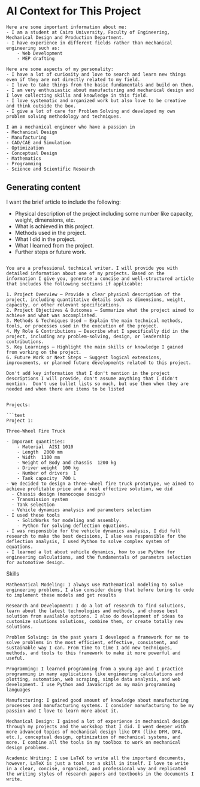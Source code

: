 # AI Context for This Project

```text
Here are some important information about me:
- I am a student at Cairo University, Faculty of Engineering, Mechanical Design and Production Department.
- I have experience in different fields rather than mechanical engineering such as:
    - Web Development
    - MEP drafting

Here are some aspects of my personality:
- I have a lot of curiosity and love to search and learn new things even if they are not directly related to my field.
- I love to take things from the basic fundamentals and build on them.
- I am very enthusiastic about manufacturing and mechanical design and I love collecting skills and knowledge in this field.
- I love systematic and organized work but also love to be creative and think outside the box.
- I give a lot of care for Problem Solving and developed my own problem solving methodology and techniques.

I am a mechanical engineer who have a passion in 
- Mechanical Design
- Manufacturing
- CAD/CAE and Simulation
- Optimization
- Conceptual Design
- Mathematics
- Programming
- Science and Scientific Research 
```

## Generating content 

I want the brief article to include the following:

- Physical description of the project including some number like capacity, weight, dimensions, etc.
- What is achieved in this project.
- Methods used in the project.
- What I did in the project.
- What I learned from the project.
- Further steps or future work.


```text

You are a professional technical writer. I will provide you with detailed information about one of my projects. Based on the information I give you, generate a concise and well-structured article that includes the following sections if applicable:

1. Project Overview – Provide a clear physical description of the project, including quantitative details such as dimensions, weight, capacity, or other relevant specifications.
2. Project Objectives & Outcomes – Summarize what the project aimed to achieve and what was accomplished.
3. Methods & Techniques Used – Explain the main technical methods, tools, or processes used in the execution of the project.
4. My Role & Contributions – Describe what I specifically did in the project, including any problem-solving, design, or leadership contributions.
5. Key Learnings – Highlight the main skills or knowledge I gained from working on the project.
6. Future Work or Next Steps – Suggest logical extensions, improvements, or planned future developments related to this project.

Don't add key information that I don't mention in the project descriptions I will provide, don't assume anything that I didn't mention.  Don't use bullet lists so much, but use them when they are needed and when there are items to be listed


Projects:

```text
Project 1:

Three-Wheel Fire Truck

- Imporant quantities: 
    - Material  AISI 1010
    - Length  2000 mm 
    - Width  1100 mm 
    - Weight of Body and chassis  1200 kg 
    - Driver weight  100 kg  
    - Number of drivers  1 
    - Tank capacity  700 L 
- We decided to design a three-wheel fire truck prototype, we aimed to achieve profitable price and a real effective solution, we did
  - Chassis design (monocoque design)
  - Transmission system
  - Tank selection
  - Vehicle dynamics analysis and parameters selection
- I used these tools
    - SolidWorks for modeling and assembly.
    - Python for solving deflection equations.
- I was responsible for the vehicle dynamics analysis, I did full research to make the best decisions, I also was responsible for the deflection analysis, I used Python to solve complex system of equations.
- I learned a lot about vehicle dynamics, how to use Python for engineering calculations, and the fundamentals of parametrs selection for automotive design.

```

Skills

```
Mathematical Modeling: I always use Mathematical modeling to solve engineering problems, I also consider doing that before turing to code to implement these models and get results

Research and Development: I do a lot of research to find solutions, learn about the latest technologies and methods, and choose best solution from available options. I also do development of ideas to customize solutions solutions, combine them, or create totally new solutions.

Problem Solving: in the past years I developed a framework for me to solve problems in the most efficient, effective, consistent, and sustainable way I can. From time to time I add new techniques, methods, and tools to this framework to make it more powerful and useful.

Programming: I learned programming from a young age and I practice programming in many applications like engineering calculations and plotting, automation, web scraping, simple data analysis, and web development. I use Python and JavaScript as my main programming languages

Manufacturing: I gained good amount of knowledge about manufacturing processes and manufacturing systems. I consider manufacturing to be my passion and I love to learn more about it. 

Mechanical Design: I gained a lot of experience in mechanical design through my projects and the workshop that I did. I went deeper with more advanced topics of mechanical design like DFX (like DFM, DFA, etc.), conceptual design, optimization of mechanical systems, and more. I combine all the tools in my toolbox to work on mechanical design problems.

Academic Writing: I use LaTeX to write all the importand documents, however, LaTeX is just a tool not a skill in itself. I love to write in a clear, concise, organized, and professional way and replicated the writing styles of research papers and textbooks in the documents I write.




